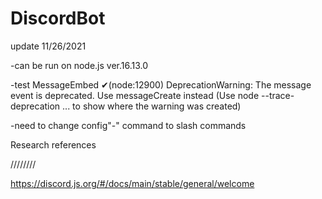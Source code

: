 # DiscordBot

update 11/26/2021

-can be run on node.js ver.16.13.0

-test MessageEmbed ✔(node:12900) DeprecationWarning: The message event is deprecated. Use messageCreate instead
(Use node --trace-deprecation ... to show where the warning was created)

-need to change config"-" command to slash commands

Research references

\/\/\/\/\/\/\/\/

https://discord.js.org/#/docs/main/stable/general/welcome
